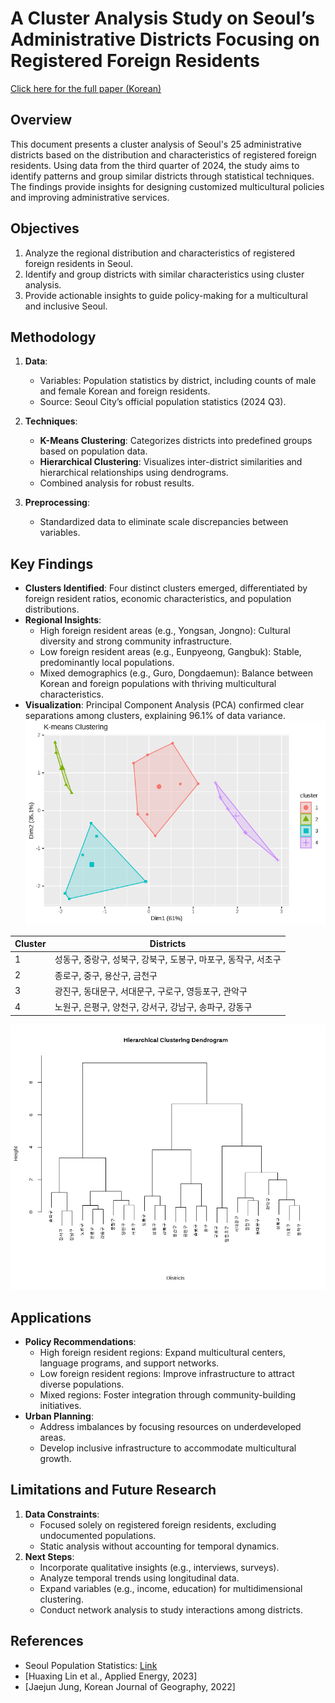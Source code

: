 # A Cluster Analysis Study on Seoul’s Administrative Districts Focusing on Registered Foreign Residents

[Click here for the full paper (Korean)](paper.pdf)

## Overview
This document presents a cluster analysis of Seoul's 25 administrative districts based on the distribution and characteristics of registered foreign residents. Using data from the third quarter of 2024, the study aims to identify patterns and group similar districts through statistical techniques. The findings provide insights for designing customized multicultural policies and improving administrative services.

## Objectives
1. Analyze the regional distribution and characteristics of registered foreign residents in Seoul.
2. Identify and group districts with similar characteristics using cluster analysis.
3. Provide actionable insights to guide policy-making for a multicultural and inclusive Seoul.

## Methodology
1. **Data**: 
   - Variables: Population statistics by district, including counts of male and female Korean and foreign residents.
   - Source: Seoul City’s official population statistics (2024 Q3).
2. **Techniques**:
   - **K-Means Clustering**: Categorizes districts into predefined groups based on population data.
   - **Hierarchical Clustering**: Visualizes inter-district similarities and hierarchical relationships using dendrograms.
   - Combined analysis for robust results.

3. **Preprocessing**:
   - Standardized data to eliminate scale discrepancies between variables.

## Key Findings
- **Clusters Identified**: Four distinct clusters emerged, differentiated by foreign resident ratios, economic characteristics, and population distributions.
- **Regional Insights**:
  - High foreign resident areas (e.g., Yongsan, Jongno): Cultural diversity and strong community infrastructure.
  - Low foreign resident areas (e.g., Eunpyeong, Gangbuk): Stable, predominantly local populations.
  - Mixed demographics (e.g., Guro, Dongdaemun): Balance between Korean and foreign populations with thriving multicultural characteristics.
- **Visualization**: Principal Component Analysis (PCA) confirmed clear separations among clusters, explaining 96.1% of data variance.
![alt text](Figure_1.png)

| **Cluster** | **Districts**                                                                                     |
|-------------|--------------------------------------------------------------------------------------------------|
| 1           | 성동구, 중랑구, 성북구, 강북구, 도봉구, 마포구, 동작구, 서초구                                      |
| 2           | 종로구, 중구, 용산구, 금천구                                                                      |
| 3           | 광진구, 동대문구, 서대문구, 구로구, 영등포구, 관악구                                               |
| 4           | 노원구, 은평구, 양천구, 강서구, 강남구, 송파구, 강동구                                              |


![alt text](Figure_2.png)
## Applications
- **Policy Recommendations**:
  - High foreign resident regions: Expand multicultural centers, language programs, and support networks.
  - Low foreign resident regions: Improve infrastructure to attract diverse populations.
  - Mixed regions: Foster integration through community-building initiatives.
- **Urban Planning**:
  - Address imbalances by focusing resources on underdeveloped areas.
  - Develop inclusive infrastructure to accommodate multicultural growth.

## Limitations and Future Research
1. **Data Constraints**:
   - Focused solely on registered foreign residents, excluding undocumented populations.
   - Static analysis without accounting for temporal dynamics.
2. **Next Steps**:
   - Incorporate qualitative insights (e.g., interviews, surveys).
   - Analyze temporal trends using longitudinal data.
   - Expand variables (e.g., income, education) for multidimensional clustering.
   - Conduct network analysis to study interactions among districts.

## References
- Seoul Population Statistics: [Link](https://data.seoul.go.kr/dataList/419/S/2/datasetView.do)
- [Huaxing Lin et al., Applied Energy, 2023]
- [Jaejun Jung, Korean Journal of Geography, 2022]
